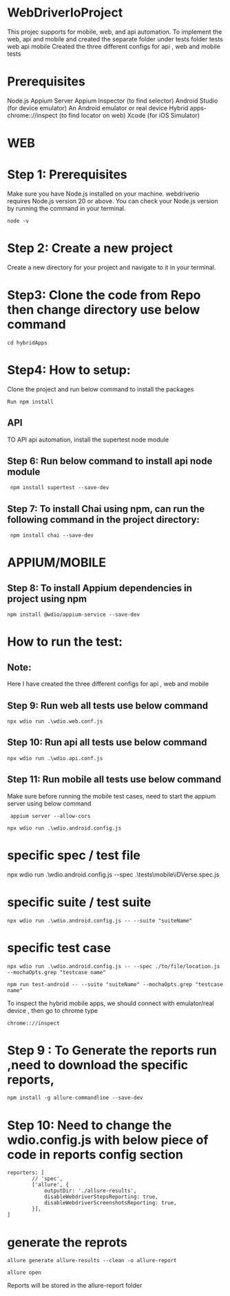 
# WebDriverIoProject
 This projec supports for mobile, web, and api automation.
 To implement the web, api and mobile and created the separate folder under tests folder
 tests
     web
     api
     mobile
Created the three different configs for api , web and mobile tests

# Prerequisites
 Node.js
 Appium Server
 Appium Inspector (to find selector)
 Android Studio (for device emulator)
 An Android emulator or real device
 Hybrid apps- chrome:://inspect (to find locator on web)
 Xcode (for iOS Simulator)

# WEB

# Step 1: Prerequisites
Make sure you have Node.js installed on your machine. webdriverio requires Node.js version 20 or above. You can check your Node.js version by running the command in your terminal.
```
node -v
```
# Step 2: Create a new project
Create a new directory for your project and navigate to it in your terminal.

# Step3: Clone the code from Repo then change directory use below command
```
cd hybridApps
```
# Step4: How to setup:
Clone the project and run below command to install the packages

```
Run npm install
```

## API
TO API api automation, install the supertest node module

## Step 6: Run below command to install api node module
```
 npm install supertest --save-dev
```

## Step 7: To install Chai using npm, can run the following command in the project directory:
```
 npm install chai --save-dev
```

# APPIUM/MOBILE

## Step 8: To install Appium dependencies in project using npm
```
npm install @wdio/appium-service --save-dev
```


# How to run the test:

## Note:

Here I have created the three different configs for api , web and mobile 

## Step 9: Run web all tests use below command
```
npx wdio run .\wdio.web.conf.js
```

## Step 10: Run api all tests use below command
```
npx wdio run .\wdio.api.conf.js
```

## Step 11: Run mobile all tests use below command

Make sure before running the mobile test cases, need to start the appium server using below command
```
 appium server --allow-cors
```

```
npx wdio run .\wdio.android.config.js
```

# specific spec / test file
npx wdio run .\wdio.android.config.js --spec .\tests\mobile\iDVerse.spec.js

# specific suite / test suite
```
npx wdio run .\wdio.android.config.js -- --suite "suiteName"
```

# specific test case
```
npx wdio run .\wdio.android.config.js -- --spec ./to/file/location.js --mochaOpts.grep "testcase name"
```

```
npm run test-android -- --suite "suiteName" --mochaOpts.grep "testcase name"
```

To inspect the hybrid mobile apps, we should connect with emulator/real device , then go to chrome type

```
chrome:://inspect
```

# Step 9 : To Generate the reports run ,need to download the specific reports, 
```
npm install -g allure-commandline --save-dev
```

# Step 10: Need to change the wdio.config.js with below piece of code in reports config section
```
reporters: [
        // 'spec',
        ['allure', {
            outputDir: './allure-results',
            disableWebdriverStepsReporting: true,
            disableWebdriverScreenshotsReporting: true,
        }],
]
```

# generate the reprots
```
allure generate allure-results --clean -o allure-report
```
```
allure open
```

Reports will be stored in the allure-report folder 


